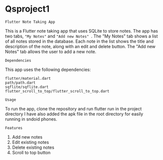 # Qsproject1

`Flutter Note Taking App`


This is a Flutter note taking app that uses SQLite to store notes. The app has two tabs, ``` "My Notes" ``` and   ``` "Add new Notes"  ```. The "My Notes" tab shows a list of all notes stored in the database. Each note in the list shows the title and description of the note, along with an edit and delete button. The "Add new Notes" tab allows the user to add a new note.

`Dependencies`

This app uses the following dependencies:
```
flutter/material.dart
path/path.dart
sqflite/sqflite.dart
flutter_scroll_to_top/flutter_scroll_to_top.dart
```

``Usage``

To run the app, clone the repository and run flutter run in the project directory I have also added the apk file in the root directory for easily running in sndoid phones.

``Features``


1. Add new notes
2. Edit existing notes
3. Delete existing notes
4. Scroll to top button
